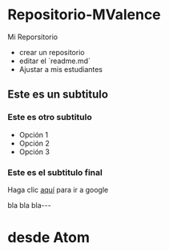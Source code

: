 # Repositorio-MValence
Mi Reporsitorio
* crear un repositorio
* editar el ´readme.md´
* Ajustar a mis estudiantes
## Este es un subtitulo
### Este es otro subtitulo
- Opción 1
- Opción 2
- Opción 3
### Este es el subtitulo final
Haga clic [aquí](www.google.com) para ir a google

bla bla bla---
# desde Atom
